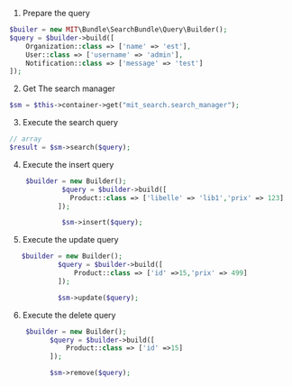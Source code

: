 1. Prepare the query

```php
$builer = new MIT\Bundle\SearchBundle\Query\Builder();
$query = $builder->build([
    Organization::class => ['name' => 'est'],
    User::class => ['username' => 'admin'],
    Notification::class => ['message' => 'test']
]);

```

2. Get The search manager

```php
$sm = $this->container->get("mit_search.search_manager");
```

3. Execute the search query

```php
// array
$result = $sm->search($query);
```


4. Execute the insert query

```php
    $builder = new Builder();
             $query = $builder->build([
               Product::class => ['libelle' => 'lib1','prix' => 123]
            ]);

             $sm->insert($query);
```

5. Execute the update query

```php
   $builder = new Builder();
            $query = $builder->build([
                Product::class => ['id' =>15,'prix' => 499]
            ]);

            $sm->update($query);
```

6. Execute the delete query

```php
    $builder = new Builder();
          $query = $builder->build([
              Product::class => ['id' =>15]
          ]);

          $sm->remove($query);
```